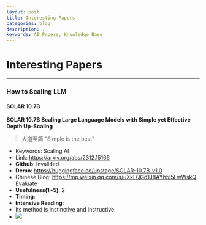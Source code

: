 ```yaml
---
layout: post
title: Interesting Papers
categories: blog
description: .                                    
keywords: AI Papers, Knowledge Base
---
```


# Interesting Papers

---------------------------------------

### How to Scaling LLM

#### SOLAR 10.7B

**SOLAR 10.7B Scaling Large Language Models with Simple yet Effective Depth Up-Scaling**

> 大道至简
> "Simple is the best"

* Keywords: Scaling AI
* Link: <https://arxiv.org/abs/2312.15166>
* **Github**: Invalided
* **Demo**:  <https://huggingface.co/upstage/SOLAR-10.7B-v1.0>
* Chinese Blog: <https://mp.weixin.qq.com/s/uXkLQGd1J8AYh5I5LwWskQ>
Evaluate
* **Usefulness(1~5)**: 2
* **Timing**: 
* **Intensive Reading**: 
* Its method is instinctive and instructive.
* ![](https://ckqqqq-qiker-image-service.oss-cn-beijing.aliyuncs.com/typora-image/image-20231229151138905.png)